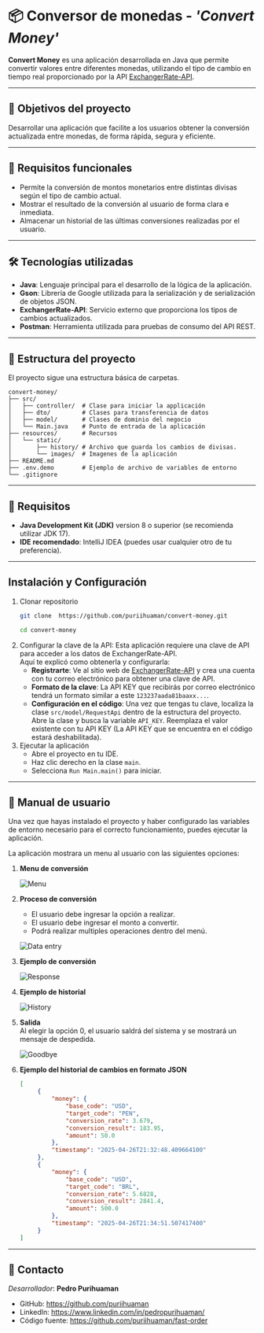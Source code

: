 # 📦 Conversor de monedas - _'Convert Money'_

**Convert Money** es una aplicación desarrollada en Java que permite convertir valores entre
diferentes monedas, utilizando el tipo de cambio en tiempo real proporcionado por la
API [ExchangerRate-API](https://app.exchangerate-api.com).

---

## 🎯 Objetivos del proyecto

Desarrollar una aplicación que facilite a los usuarios obtener la conversión actualizada entre
monedas, de forma rápida, segura y eficiente.

---

## 🧩 Requisitos funcionales

- Permite la conversión de montos monetarios entre distintas divisas según el tipo de cambio actual.
- Mostrar el resultado de la conversión al usuario de forma clara e inmediata.
- Almacenar un historial de las últimas conversiones realizadas por el usuario.

---

## 🛠 Tecnologías utilizadas

- **Java**: Lenguaje principal para el desarrollo de la lógica de la aplicación.
- **Gson**: Librería de Google utilizada para la serialización y de serialización de objetos JSON.
- **ExchangerRate-API**: Servicio externo que proporciona los tipos de cambios actualizados.
- **Postman**: Herramienta utilizada para pruebas de consumo del API REST.

---

## 🧱 Estructura del proyecto

El proyecto sigue una estructura básica de carpetas.

```
convert-money/
├── src/
│   ├── controller/  # Clase para iniciar la applicación
│   ├── dto/         # Clases para transferencia de datos
│   ├── model/       # Clases de dominio del negocio
│   └── Main.java    # Punto de entrada de la aplicación
├── resources/       # Recursos
│   └── static/
│       ├── history/ # Archivo que guarda los cambios de divisas.
│       └── images/  # Imagenes de la aplicación
├── README.md
├── .env.demo        # Ejemplo de archivo de variables de entorno
└── .gitignore
```

---

## 📄 Requisitos

- **Java Development Kit (JDK)** version 8 o superior (se recomienda utilizar JDK 17).
- **IDE recomendado**: IntelliJ IDEA (puedes usar cualquier otro de tu preferencia).

---

## Instalación y Configuración

1. Clonar repositorio
   ```bash
   git clone  https://github.com/puriihuaman/convert-money.git
   ```
   ```bash
   cd convert-money
   ```
2. Configurar la clave de la API:
   Esta aplicación requiere una clave de API para acceder a los datos de ExchangerRate-API.  
   Aquí te explicó como obtenerla y configurarla:
    - **Registrarte**: Ve al sitio web de [ExchangerRate-API](https://app.exchangerate-api.com)
      y crea una cuenta con tu correo electrónico para obtener una clave de API.
    - **Formato de la clave**: La API KEY que recibirás por correo electrónico tendrá un formato
      similar a este `123237aada81baaxx...`.
    - **Configuración en el código**: Una vez que tengas tu clave, localiza la clase
      `src/model/RequestApi` dentro de la estructura del proyecto. Abre la clase y busca la variable
      `API_KEY`. Reemplaza el valor existente con tu API KEY (La API KEY que se encuentra en el
      código estará deshabilitada).
3. Ejecutar la aplicación
    - Abre el proyecto en tu IDE.
    - Haz clic derecho en la clase `main`.
    - Selecciona `Run Main.main()` para iniciar.

---

## 👨 Manual de usuario

Una vez que hayas instalado el proyecto y haber configurado las variables de entorno necesario
para el correcto funcionamiento, puedes ejecutar la aplicación.

La aplicación mostrara un menu al usuario con las siguientes opciones:

1. **Menu de conversión**

   ![Menu](./resources/static/images/menu.png)
2. **Proceso de conversión**
    - El usuario debe ingresar la opción a realizar.
    - El usuario debe ingresar el monto a convertir.
    - Podrá realizar multiples operaciones dentro del menú.

   ![Data entry](./resources/static/images/data-entry.png)
3. **Ejemplo de conversión**

   ![Response](./resources/static/images/response.png)
4. **Ejemplo de historial**

   ![History](./resources/static/images/history.png)
5. **Salida**  
   Al elegir la opción 0, el usuario saldrá del sistema y se mostrará un mensaje de despedida.

   ![Goodbye](./resources/static/images/goodbye.png)
6. **Ejemplo del historial de cambios en formato JSON**
   ```json
   [
        {
            "money": {
                "base_code": "USD",
                "target_code": "PEN",
                "conversion_rate": 3.679,
                "conversion_result": 183.95,
                "amount": 50.0
            },
            "timestamp": "2025-04-26T21:32:48.409664100"
        },
        {
            "money": {
                "base_code": "USD",
                "target_code": "BRL",
                "conversion_rate": 5.6828,
                "conversion_result": 2841.4,
                "amount": 500.0
            },
            "timestamp": "2025-04-26T21:34:51.507417400"
        }
   ]
   ```

---

## 📨 Contacto

_Desarrollador_: **Pedro Purihuaman**

- GitHub: https://github.com/puriihuaman
- LinkedIn: https://www.linkedin.com/in/pedropurihuaman/
- Código fuente: https://github.com/puriihuaman/fast-order